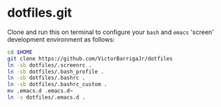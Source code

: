 dotfiles.git
============
Clone and run this on terminal to configure your `bash` and `emacs` 'screen'
development environment as follows:

```sh
cd $HOME
git clone https://github.com/VictorBarrigaJr/dotfiles
ln -sb dotfiles/.screenrc .
ln -sb dotfiles/.bash_profile .
ln -sb dotfiles/.bashrc .
ln -sb dotfiles/.bashrc_custom .
mv .emacs.d .emacs.d~
ln -s dotfiles/.emacs.d .
```
